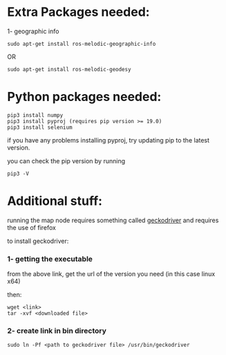 # Extra Packages needed:
1- geographic info
```
sudo apt-get install ros-melodic-geographic-info
```
OR
```
sudo apt-get install ros-melodic-geodesy
```

# Python packages needed:
```
pip3 install numpy
pip3 install pyproj (requires pip version >= 19.0)
pip3 install selenium
```
if you have any problems installing pyproj, try updating pip to the latest version.

you can check the pip version by running 
```
pip3 -V
```
# Additional stuff:
running the map node requires something called [geckodriver](https://github.com/mozilla/geckodriver/releases) and requires the use of firefox

to install geckodriver:
### 1- getting the executable
from the above link, get the url of the version you need (in this case linux x64)

then:
```
wget <link>
tar -xvf <downloaded file>
```

### 2- create link in bin directory

```
sudo ln -Pf <path to geckodriver file> /usr/bin/geckodriver
```
